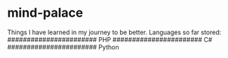 # mind-palace
Things I have learned in my journey to be better.
Languages so far stored:
 ####################### PHP
 ####################### C#
 ####################### Python
 
